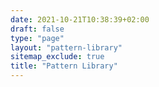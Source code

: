 ```yaml
---
date: 2021-10-21T10:38:39+02:00
draft: false
type: "page"
layout: "pattern-library"
sitemap_exclude: true
title: "Pattern Library"
---
```

